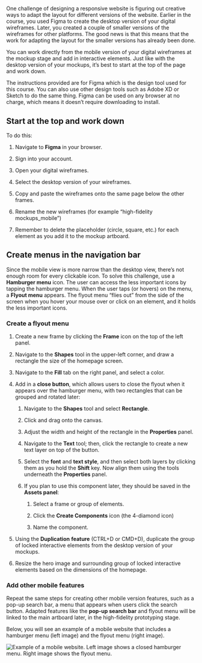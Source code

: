 
# 

One challenge of designing a responsive website is figuring out creative ways to adapt the layout for different versions of the website. Earlier in the course, you used Figma to create the desktop version of your digital wireframes. Later, you created a couple of smaller versions of the wireframes for other platforms. The good news is that this means that the work for adapting the layout for the smaller versions has already been done.

You can work directly from the mobile version of your digital wireframes at the mockup stage and add in interactive elements. Just like with the desktop version of your mockups, it’s best to start at the top of the page and work down.

The instructions provided are for Figma which is the design tool used for this course. You can also use other design tools such as Adobe XD or Sketch to do the same thing. Figma can be used on any browser at no charge, which means it doesn’t require downloading to install.

## **Start at the top and work down**

To do this:

1. Navigate to **Figma** in your browser.
    
2. Sign into your account.
    
3. Open your digital wireframes.
    
4. Select the desktop version of your wireframes.
    
5. Copy and paste the wireframes onto the same page below the other frames. 
    
6. Rename the new wireframes (for example “high-fidelity mockups_mobile”)
    
7. Remember to delete the placeholder (circle, square, etc.) for each element as you add it to the mockup artboard. 
    

## **Create menus in the navigation bar**

Since the mobile view is more narrow than the desktop view, there’s not enough room for every clickable icon. To solve this challenge, use a **Hamburger menu** icon. The user can access the less important icons by tapping the hamburger menu. When the user taps (or hovers) on the menu, a **Flyout menu** appears. The flyout menu “flies out” from the side of the screen when you hover your mouse over or click on an element, and it holds the less important icons.

### Create a flyout menu

1. Create a new frame by clicking the **Frame** icon on the top of the left panel.
    
2. Navigate to the **Shapes** tool in the upper-left corner, and draw a rectangle the size of the homepage screen.
    
3. Navigate to the **Fill** tab on the right panel, and select a color.
    
4. Add in a **close button**, which allows users to close the flyout when it appears over the hamburger menu, with two rectangles that can be grouped and rotated later:
    
    1. Navigate to the **Shapes** tool and select **Rectangle**.
        
    2. Click and drag onto the canvas.
        
    3. Adjust the width and height of the rectangle in the **Properties** panel.
        
    4. Navigate to the **Text** tool; then, click the rectangle to create a new text layer on top of the button. 
        
    5. Select the **font** and **text style**, and then select both layers by clicking them as you hold the **Shift** key. Now align them using the tools underneath the **Properties** panel.
        
    6. If you plan to use this component later, they should be saved in the **Assets panel**:
        
        1. Select a frame or group of elements.
            
        2. Click the **Create Components** icon (the 4-diamond icon)
            
        3. Name the component.
            
5. Using the **Duplication** **feature** (CTRL+D or CMD+D), duplicate the group of locked interactive elements from the desktop version of your mockups. 
    
6. Resize the hero image and surrounding group of locked interactive elements based on the dimensions of the homepage.
    

### Add other mobile features

Repeat the same steps for creating other mobile version features, such as a pop-up search bar, a menu that appears when users click the search button. Adapted features like the **pop-up search bar** and flyout menu will be linked to the main artboard later, in the high-fidelity prototyping stage. 

Below, you will see an example of a mobile website that includes a hamburger menu (left image) and the flyout menu (right image). 

![Example of a mobile website. Left image shows a closed hamburger menu. Right image shows the flyout menu.](https://d3c33hcgiwev3.cloudfront.net/imageAssetProxy.v1/9nYZu5U7SCS2-jrDHKNHMA_75b6375fd25f4b65ab3150e6665bebf1_6mkPJ2vurj-dDYALR_wYLAa1_4OAfmFlF4t98ZhpeJ8s65G4hNBtmrrbtVkpKo7wT6KHI2N9U-01FMtdMN0dmsLi7hyPDyD6X191ncYoA5gCKRLIVa4z2fzhS3pOiCMb7WOR2nO3PdmRbPJbcHz6zaw?expiry=1745366400000&hmac=IfN6JiK6mtAJQsdWWTMctUQ-jkHLPHyA-bePE4YoLXU)